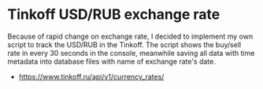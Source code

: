 # Tinkoff USD/RUB exchange rate

Because of rapid change on exchange rate, I decided to implement my own script to track the USD/RUB in the Tinkoff. The script shows the buy/sell rate in every 30 seconds in the console, meanwhile saving all data with time metadata into database files with name of exchange rate's date.

- https://www.tinkoff.ru/api/v1/currency_rates/
